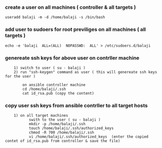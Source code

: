 ### create a user on all machines ( controller & all targets )

	useradd balaji -m -d /home/balaji -s /bin/bash

### add user to sudoers for root previliges  on all machines ( all targets )

	echo -e 'balaji  ALL=(ALL)  NOPASSWD:  ALL' > /etc/sudoers.d/balaji

### genereate ssh keys for above user on contrller machine 

```
	1) switch to user ( su - balaji )
	2) run "ssh-keygen" command as user ( this will genereate ssh keys for the user ) 
```
```
        on ansible controller machine
		cd /home/balaji/.ssh 
		cat id_rsa.pub (copy the content)
```
### copy user ssh keys from ansible contrller to all target hosts

```
	1) on all target machines
		   swith to the user ( su - balaji )
		   mkdir -p /home/balaji/.ssh
		   touch /home/balaji/.ssh/authorized_keys
		   chmod -R 700 /home/balaji/.ssh
		   vi /home/balaji/.ssh/authorized_keys  (enter the copied contet of id_rsa.pub from controller & save the file)
```	
	

